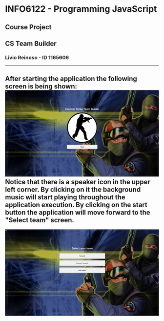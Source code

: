 # INFO6122 - Programming JavaScript
## Course Project
## CS Team Builder
### Livio Reinoso - ID 1165606
---
After starting the application the following screen is being shown:
![Start screen](./assets/images/readme/StartScreen.png)
Notice that there is a speaker icon in the upper left corner. By clicking on it the background music will start playing throughout the application execution.
By clicking on the start button the application will move forward to the "Select team" screen.
---
![Select Team Screen](./assets/images/readme/SelectTeam.png)
